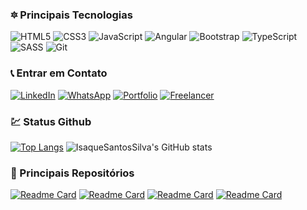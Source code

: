 ### :six_pointed_star: Principais Tecnologias

![HTML5](https://img.shields.io/badge/html5-%23E34F26.svg?style=for-the-badge&logo=html5&logoColor=white)
![CSS3](https://img.shields.io/badge/css3-%231572B6.svg?style=for-the-badge&logo=css3&logoColor=white)
![JavaScript](https://img.shields.io/badge/javascript-%23323330.svg?style=for-the-badge&logo=javascript&logoColor=%23F7DF1E)
![Angular](https://img.shields.io/badge/angular-%23DD0031.svg?style=for-the-badge&logo=angular&logoColor=white)
![Bootstrap](https://img.shields.io/badge/bootstrap-%23563D7C.svg?style=for-the-badge&logo=bootstrap&logoColor=white)
![TypeScript](https://img.shields.io/badge/typescript-%23007ACC.svg?style=for-the-badge&logo=typescript&logoColor=white)
![SASS](https://img.shields.io/badge/SASS-hotpink.svg?style=for-the-badge&logo=SASS&logoColor=white)
![Git](https://img.shields.io/badge/git-%23F05033.svg?style=for-the-badge&logo=git&logoColor=white)

### :telephone_receiver: Entrar em Contato

[![LinkedIn](https://img.shields.io/badge/linkedin-%230077B5.svg?style=for-the-badge&logo=linkedin&logoColor=white)](https://www.linkedin.com/in/isaque-silva-63843a202/)
[![WhatsApp](https://img.shields.io/badge/WhatsApp-25D366?style=for-the-badge&logo=whatsapp&logoColor=white)](https://api.whatsapp.com/send?phone=558296492140&text=sua%20mensagem)
[![Portfolio](https://img.shields.io/badge/Portfolio-%23000000.svg?style=for-the-badge&logo=firefox&logoColor=#FF7139)](http://isaquesilva.infinityfreeapp.com/myPortofolio/)
[![Freelancer](https://img.shields.io/badge/Freelancer-29B2FE?style=for-the-badge&logo=Freelancer&logoColor=white)](https://www.freelancer.com/u/IsaacSSilva)


### :chart: Status Github

[![Top Langs](https://github-readme-stats.vercel.app/api/top-langs/?username=IsaqueSantosSilva&layout&hide=php&show_icons=true&theme=radical)](https://github.com/IsaqueSantosSilva/github-readme-stats)
![IsaqueSantosSilva's GitHub stats](https://github-readme-stats.vercel.app/api?username=IsaqueSantosSilva&hide=issues&show_icons=true&theme=radical)




### :pushpin: Principais Repositórios

[![Readme Card](https://github-readme-stats.vercel.app/api/pin/?username=IsaqueSantosSilva&repo=MyPortofolio&show_icons=true&theme=radical)](https://github.com/IsaqueSantosSilva/MyPortofolio)
[![Readme Card](https://github-readme-stats.vercel.app/api/pin/?username=IsaqueSantosSilva&repo=Rick-And-Morty-Wiki&show_icons=true&theme=radical)](https://github.com/IsaqueSantosSilva/Rick-And-Morty-Wiki)
[![Readme Card](https://github-readme-stats.vercel.app/api/pin/?username=IsaqueSantosSilva&repo=MusicNation&show_icons=true&theme=radical)](https://github.com/IsaqueSantosSilva/MusicNation)
[![Readme Card](https://github-readme-stats.vercel.app/api/pin/?username=IsaqueSantosSilva&repo=Shadow-of-the-Colossos-NodeJS-API&show_icons=true&theme=radical)](https://github.com/IsaqueSantosSilva/Shadow-of-the-Colossos-NodeJS-API)

